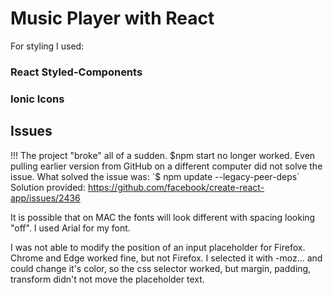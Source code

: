 # Music Player with React

For styling I used:

### React Styled-Components
### Ionic Icons

## Issues

!!! The project "broke" all of a sudden. $npm start no longer worked. Even pulling earlier version from GitHub on a different computer
did not solve the issue. What solved the issue was: 
`$ npm update --legacy-peer-deps`
Solution provided: https://github.com/facebook/create-react-app/issues/2436



It is possible that on MAC the fonts will look different with spacing
looking "off". I used Arial for my font.

I was not able to modify the position of an input placeholder for Firefox. 
Chrome and Edge worked fine, but not Firefox. I selected it with -moz... and
could change it's color, so the css selector worked, but margin, padding, 
transform didn't not move the placeholder text.